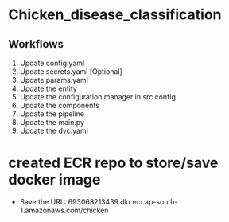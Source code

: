 # Chicken_disease_classification


## Workflows

1. Update config.yaml
2. Update secrets.yaml [Optional]
3. Update params.yaml
4. Update the entity
5. Update the configuration manager in src config
6. Update the components
7. Update the pipeline
8. Update the main.py
9. Update the dvc.yaml

# created ECR repo to store/save docker image
- Save the URI : 693068213439.dkr.ecr.ap-south-1.amazonaws.com/chicken